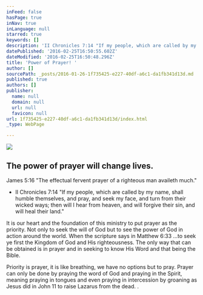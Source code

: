 ```yaml
---
inFeed: false
hasPage: true
inNav: true
inLanguage: null
starred: true
keywords: []
description: 'II Chronicles 7:14 "If my people, which are called by my name, shall humble themselves, and pray, and seek my face, and turn from their wicked ways; then will I hear from heaven, and will forgive their sin, and will heal their land."'
datePublished: '2016-02-25T16:50:55.602Z'
dateModified: '2016-02-25T16:50:48.296Z'
title: 'Power of Prayer! '
author: []
sourcePath: _posts/2016-01-26-1f735425-e227-40df-a6c1-da1fb341d13d.md
published: true
authors: []
publisher:
  name: null
  domain: null
  url: null
  favicon: null
url: 1f735425-e227-40df-a6c1-da1fb341d13d/index.html
_type: WebPage

---
```

![](https://s3-us-west-2.amazonaws.com/the-grid-img/p/51d4069a13f9f71adef20cec99b8833efce3a717.jpg)

## The power of prayer will change lives. 

James 5:16 "The effectual fervent prayer of a righteous man availeth much."

* II Chronicles 7:14 "If my people, which are called by my name, shall humble themselves, and pray, and seek my face, and turn from their wicked ways; then will I hear from heaven, and will forgive their sin, and will heal their land."

It is our heart and the foundation of this ministry to put prayer as the priority. Not only to seek the will of God but to see the power of God in action around the world. When the scripture says in Matthew 6:33 ...to seek ye first the Kingdom of God and His righteousness. The only way that can be obtained is in prayer and in seeking to know His Word and that being the Bible. 

Priority is prayer, it is like breathing, we have no options but to pray. Prayer can only be done by praying the word of God and praying in the Spirit, meaning praying in tongues and even praying in intercession by groaning as Jesus did in John 11 to raise Lazarus from the dead. . 

### [][0]

[0]: http://r.search.yahoo.com/_ylt=A0LEV72tALRWLDkAnX8nnIlQ;_ylu=X3oDMTByOHZyb21tBGNvbG8DYmYxBHBvcwMxBHZ0aWQDBHNlYwNzcg--/RV=2/RE=1454666030/RO=10/RU=http%3a%2f%2fbiblehub.com%2fmatthew%2f6-33.htm/RK=0/RS=6mD4CSOvbqKOPTVrQbV6UwXNHT8-